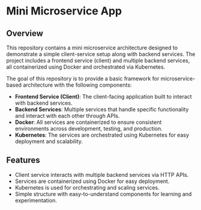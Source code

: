 # Mini Microservice App

## Overview

This repository contains a mini microservice architecture designed to demonstrate a simple client-service setup along with backend services. The project includes a frontend service (client) and multiple backend services, all containerized using Docker and orchestrated via Kubernetes.

The goal of this repository is to provide a basic framework for microservice-based architecture with the following components:

- **Frontend Service (Client)**: The client-facing application built to interact with backend services.
- **Backend Services**: Multiple services that handle specific functionality and interact with each other through APIs.
- **Docker**: All services are containerized to ensure consistent environments across development, testing, and production.
- **Kubernetes**: The services are orchestrated using Kubernetes for easy deployment and scalability.

## Features

- Client service interacts with multiple backend services via HTTP APIs.
- Services are containerized using Docker for easy deployment.
- Kubernetes is used for orchestrating and scaling services.
- Simple structure with easy-to-understand components for learning and experimentation.

